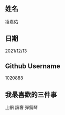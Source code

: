 姓名
----
凌嘉佑

日期
----
2021/12/13

Github Username
---------------
1020888

我最喜歡的三件事
---------------
上網 讀奢 彈鋼琴